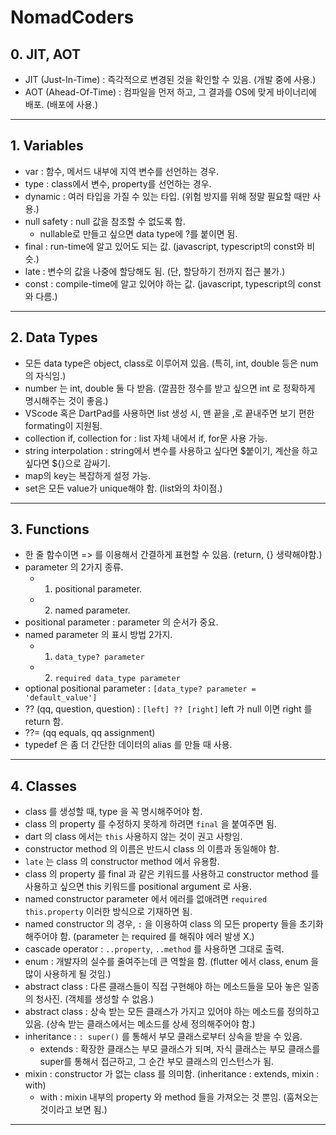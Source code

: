 # NomadCoders

## 0. JIT, AOT

- JIT (Just-In-Time) : 즉각적으로 변경된 것을 확인할 수 있음. (개발 중에 사용.)
- AOT (Ahead-Of-Time) : 컴파일을 먼저 하고, 그 결과를 OS에 맞게 바이너리에 배포. (배포에 사용.)

---

## 1. Variables

- var : 함수, 메서드 내부에 지역 변수를 선언하는 경우.
- type : class에서 변수, property를 선언하는 경우.
- dynamic : 여러 타입을 가질 수 있는 타입. (위험 방지를 위해 정말 필요할 때만 사용.)
- null safety : null 값을 참조할 수 없도록 함.
  - nullable로 만들고 싶으면 data type에 ?를 붙이면 됨.
- final : run-time에 알고 있어도 되는 값. (javascript, typescript의 const와 비슷.)
- late : 변수의 값을 나중에 할당해도 됨. (단, 할당하기 전까지 접근 불가.)
- const : compile-time에 알고 있어야 하는 값. (javascript, typescript의 const와 다름.)

---

## 2. Data Types

- 모든 data type은 object, class로 이루어져 있음. (특히, int, double 등은 num의 자식임.)
- number 는 int, double 둘 다 받음. (깔끔한 정수를 받고 싶으면 int 로 정확하게 명시해주는 것이 좋음.)
- VScode 혹은 DartPad를 사용하면 list 생성 시, 맨 끝을 ,로 끝내주면 보기 편한 formating이 지원됨.
- collection if, collection for : list 자체 내에서 if, for문 사용 가능.
- string interpolation : string에서 변수를 사용하고 싶다면 \$붙이기, 계산을 하고 싶다면 \${}으로 감싸기.
- map의 key는 복잡하게 설정 가능.
- set은 모든 value가 unique해야 함. (list와의 차이점.)

---

## 3. Functions

- 한 줄 함수이면 => 를 이용해서 간결하게 표현할 수 있음. (return, {} 생략해야함.)
- parameter 의 2가지 종류.
  - 1. positional parameter.
  - 2. named parameter.
- positional parameter : parameter 의 순서가 중요.
- named parameter 의 표시 방법 2가지.
  - 1. `data_type? parameter`
  - 2. `required data_type parameter`
- optional positional parameter : `[data_type? parameter = 'default_value']`
- ?? (qq, question, question) : `[left] ?? [right]` left 가 null 이면 right 를 return 함.
- ??= (qq equals, qq assignment)
- typedef 은 좀 더 간단한 데이터의 alias 를 만들 때 사용.

---

## 4. Classes

- class 를 생성할 때, type 을 꼭 명시해주어야 함.
- class 의 property 를 수정하지 못하게 하려면 `final` 을 붙여주면 됨.
- dart 의 class 에서는 `this` 사용하지 않는 것이 권고 사항임.
- constructor method 의 이름은 반드시 class 의 이름과 동일해야 함.
- `late` 는 class 의 constructor method 에서 유용함.
- class 의 property 를 final 과 같은 키워드를 사용하고 constructor method 를 사용하고 싶으면 this 키워드를 positional argument 로 사용.
- named constructor parameter 에서 에러를 없애려면 `required this.property` 이러한 방식으로 기재하면 됨.
- named constructor 의 경우, `:` 을 이용하여 class 의 모든 property 들을 초기화 해주어야 함. (parameter 는 required 를 해줘야 에러 발생 X.)
- cascade operator : `..property`, `..method` 를 사용하면 그대로 출력.
- enum : 개발자의 실수를 줄여주는데 큰 역할을 함. (flutter 에서 class, enum 을 많이 사용하게 될 것임.)
- abstract class : 다른 클래스들이 직접 구현해야 하는 메소드들을 모아 놓은 일종의 청사진. (객체를 생성할 수 없음.)
- abstract class : 상속 받는 모든 클래스가 가지고 있어야 하는 메소드를 정의하고 있음. (상속 받는 클래스에서는 메소드를 상세 정의해주어야 함.)
- inheritance : `: super()` 를 통해서 부모 클래스로부터 상속을 받을 수 있음.
  - extends : 확장한 클래스는 부모 클래스가 되며, 자식 클래스는 부모 클래스를 super를 통해서 접근하고, 그 순간 부모 클래스의 인스턴스가 됨.
- mixin : constructor 가 없는 class 를 의미함. (inheritance : extends, mixin : with)
  - with : mixin 내부의 property 와 method 들을 가져오는 것 뿐임. (훔쳐오는 것이라고 보면 됨.)

---
